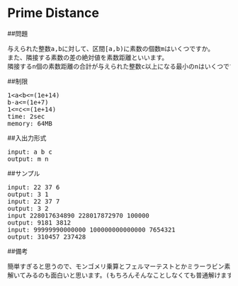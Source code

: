 Prime Distance
==============

##問題
<pre>
与えられた整数a,bに対して、区間[a,b)に素数の個数mはいくつですか。
また、隣接する素数の差の絶対値を素数距離といいます。
隣接するn個の素数距離の合計が与えられた整数c以上になる最小のnはいくつですか。
</pre>

##制限
<pre>
1&lt;a&lt;b&lt;=(1e+14)
b-a&lt;=(1e+7)
1&lt;=c&lt;=(1e+14)
time: 2sec
memory: 64MB
</pre>

##入出力形式
<pre>
input: a b c
output: m n
</pre>

##サンプル
<pre>
input: 22 37 6
output: 3 1
input: 22 37 7
output: 3 2
input 228017634890 228017872970 100000
output: 9181 3812
input: 99999990000000 100000000000000 7654321
output: 310457 237428
</pre>

##備考
<pre>
簡単すぎると思うので、モンゴメリ乗算とフェルマーテストとかミラーラビン素数判定法あたりで
解いてみるのも面白いと思います。(もちろんそんなことしなくても普通解けます。)
</pre>


